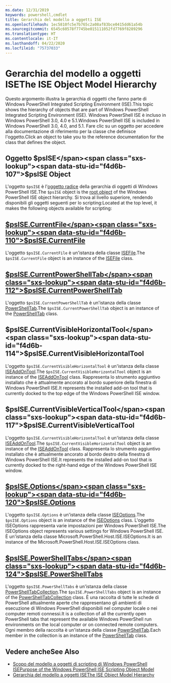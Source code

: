```yaml
---
ms.date: 12/31/2019
keywords: powershell,cmdlet
title: Gerarchia del modello a oggetti ISE
ms.openlocfilehash: 1ec5810fc5e7b765c2a08af83bce0415dd61a54b
ms.sourcegitcommit: 6545c60578f7745be015111052fd7769f8289296
ms.translationtype: HT
ms.contentlocale: it-IT
ms.lasthandoff: 04/22/2020
ms.locfileid: "75737033"
---
```

# <a name="the-ise-object-model-hierarchy"></a><span data-ttu-id="f4d6b-103">Gerarchia del modello a oggetti ISE</span><span class="sxs-lookup"><span data-stu-id="f4d6b-103">The ISE Object Model Hierarchy</span></span>

<span data-ttu-id="f4d6b-104">Questo argomento illustra la gerarchia di oggetti che fanno parte di Windows PowerShell Integrated Scripting Environment (ISE).</span><span class="sxs-lookup"><span data-stu-id="f4d6b-104">This topic shows the hierarchy of objects that are part of Windows PowerShell Integrated Scripting Environment (ISE).</span></span> <span data-ttu-id="f4d6b-105">Windows PowerShell ISE è incluso in Windows PowerShell 3.0, 4.0 e 5.1.</span><span class="sxs-lookup"><span data-stu-id="f4d6b-105">Windows PowerShell ISE is included in Windows PowerShell 3.0, 4.0, and 5.1.</span></span> <span data-ttu-id="f4d6b-106">Fare clic su un oggetto per accedere alla documentazione di riferimento per la classe che definisce l'oggetto.</span><span class="sxs-lookup"><span data-stu-id="f4d6b-106">Click an object to take you to the reference documentation for the class that defines the object.</span></span>

## <a name="psise-object"></a><span data-ttu-id="f4d6b-107">Oggetto $psISE</span><span class="sxs-lookup"><span data-stu-id="f4d6b-107">$psISE Object</span></span>

<span data-ttu-id="f4d6b-108">L'oggetto `$psISE` è l'[oggetto radice](The-ObjectModelRoot-Object.md) della gerarchia di oggetti di Windows PowerShell ISE.</span><span class="sxs-lookup"><span data-stu-id="f4d6b-108">The `$psISE` object is the [root object](The-ObjectModelRoot-Object.md) of the Windows PowerShell ISE object hierarchy.</span></span> <span data-ttu-id="f4d6b-109">Si trova al livello superiore, rendendo disponibili gli oggetti seguenti per lo scripting:</span><span class="sxs-lookup"><span data-stu-id="f4d6b-109">Located at the top level, it makes the following objects available for scripting:</span></span>

## <a name="psisecurrentfile"></a>[<span data-ttu-id="f4d6b-110">$psISE.CurrentFile</span><span class="sxs-lookup"><span data-stu-id="f4d6b-110">$psISE.CurrentFile</span></span>](The-ISEFile-Object.md)

<span data-ttu-id="f4d6b-111">L'oggetto `$psISE.CurrentFile` è un'istanza della classe [ISEFile](The-ISEFile-Object.md).</span><span class="sxs-lookup"><span data-stu-id="f4d6b-111">The `$psISE.CurrentFile` object is an instance of the [ISEFile](The-ISEFile-Object.md) class.</span></span>

## <a name="psisecurrentpowershelltab"></a>[<span data-ttu-id="f4d6b-112">$psISE.CurrentPowerShellTab</span><span class="sxs-lookup"><span data-stu-id="f4d6b-112">$psISE.CurrentPowerShellTab</span></span>](The-PowerShellTab-Object.md)

<span data-ttu-id="f4d6b-113">L'oggetto `$psISE.CurrentPowerShellTab` è un'istanza della classe [PowerShellTab](The-PowerShellTab-Object.md).</span><span class="sxs-lookup"><span data-stu-id="f4d6b-113">The `$psISE.CurrentPowerShellTab` object is an instance of the [PowerShellTab](The-PowerShellTab-Object.md) class.</span></span>

## <a name="psisecurrentvisiblehorizontaltool"></a><span data-ttu-id="f4d6b-114">$psISE.CurrentVisibleHorizontalTool</span><span class="sxs-lookup"><span data-stu-id="f4d6b-114">$psISE.CurrentVisibleHorizontalTool</span></span>

<span data-ttu-id="f4d6b-115">L'oggetto `$psISE.CurrentVisibleHorizontalTool` è un'istanza della classe [ISEAddOnTool](The-ISEAddOnTool-Object.md).</span><span class="sxs-lookup"><span data-stu-id="f4d6b-115">The `$psISE.CurrentVisibleHorizontalTool` object is an instance of the [ISEAddOnTool](The-ISEAddOnTool-Object.md) class.</span></span> <span data-ttu-id="f4d6b-116">Rappresenta lo strumento aggiuntivo installato che è attualmente ancorato al bordo superiore della finestra di Windows PowerShell ISE.</span><span class="sxs-lookup"><span data-stu-id="f4d6b-116">It represents the installed add-on tool that is currently docked to the top edge of the Windows PowerShell ISE window.</span></span>

## <a name="psisecurrentvisibleverticaltool"></a><span data-ttu-id="f4d6b-117">$psISE.CurrentVisibleVerticalTool</span><span class="sxs-lookup"><span data-stu-id="f4d6b-117">$psISE.CurrentVisibleVerticalTool</span></span>

<span data-ttu-id="f4d6b-118">L'oggetto `$psISE.CurrentVisibleHorizontalTool` è un'istanza della classe [ISEAddOnTool](The-ISEAddOnTool-Object.md).</span><span class="sxs-lookup"><span data-stu-id="f4d6b-118">The `$psISE.CurrentVisibleHorizontalTool` object is an instance of the [ISEAddOnTool](The-ISEAddOnTool-Object.md) class.</span></span> <span data-ttu-id="f4d6b-119">Rappresenta lo strumento aggiuntivo installato che è attualmente ancorato al bordo destro della finestra di Windows PowerShell ISE.</span><span class="sxs-lookup"><span data-stu-id="f4d6b-119">It represents the installed add-on tool that is currently docked to the right-hand edge of the Windows PowerShell ISE window.</span></span>

## <a name="psiseoptions"></a>[<span data-ttu-id="f4d6b-120">$psISE.Options</span><span class="sxs-lookup"><span data-stu-id="f4d6b-120">$psISE.Options</span></span>](The-ISEOptions-Object.md)

<span data-ttu-id="f4d6b-121">L'oggetto `$psISE.Options` è un'istanza della classe [ISEOptions](The-ISEOptions-Object.md).</span><span class="sxs-lookup"><span data-stu-id="f4d6b-121">The `$psISE.Options` object is an instance of the [ISEOptions](The-ISEOptions-Object.md) class.</span></span> <span data-ttu-id="f4d6b-122">L'oggetto ISEOptions rappresenta varie impostazioni per Windows PowerShell ISE.</span><span class="sxs-lookup"><span data-stu-id="f4d6b-122">The ISEOptions object represents various settings for Windows PowerShell ISE.</span></span> <span data-ttu-id="f4d6b-123">È un'istanza della classe Microsoft.PowerShell.Host.ISE.ISEOptions.</span><span class="sxs-lookup"><span data-stu-id="f4d6b-123">It is an instance of the Microsoft.PowerShell.Host.ISE.ISEOptions class.</span></span>

## <a name="psisepowershelltabs"></a>[<span data-ttu-id="f4d6b-124">$psISE.PowerShellTabs</span><span class="sxs-lookup"><span data-stu-id="f4d6b-124">$psISE.PowerShellTabs</span></span>](The-PowerShellTabCollection-Object.md)

<span data-ttu-id="f4d6b-125">L'oggetto `$psISE.PowerShellTabs` è un'istanza della classe [PowerShellTabCollection](The-PowerShellTabCollection-Object.md).</span><span class="sxs-lookup"><span data-stu-id="f4d6b-125">The `$psISE.PowerShellTabs` object is an instance of the [PowerShellTabCollection](The-PowerShellTabCollection-Object.md) class.</span></span> <span data-ttu-id="f4d6b-126">È una raccolta di tutte le schede di PowerShell attualmente aperte che rappresentano gli ambienti di esecuzione di Windows PowerShell disponibili nel computer locale o nei computer remoti connessi.</span><span class="sxs-lookup"><span data-stu-id="f4d6b-126">It is a collection of all the currently open PowerShell tabs that represent the available Windows PowerShell run environments on the local computer or on connected remote computers.</span></span> <span data-ttu-id="f4d6b-127">Ogni membro della raccolta è un'istanza della classe [PowerShellTab](The-PowerShellTab-Object.md).</span><span class="sxs-lookup"><span data-stu-id="f4d6b-127">Each member in the collection is an instance of the [PowerShellTab](The-PowerShellTab-Object.md) class.</span></span>

## <a name="see-also"></a><span data-ttu-id="f4d6b-128">Vedere anche</span><span class="sxs-lookup"><span data-stu-id="f4d6b-128">See Also</span></span>

- [<span data-ttu-id="f4d6b-129">Scopo del modello a oggetti di scripting di Windows PowerShell ISE</span><span class="sxs-lookup"><span data-stu-id="f4d6b-129">Purpose of the Windows PowerShell ISE Scripting Object Model</span></span>](Purpose-of-the-Windows-PowerShell-ISE-Scripting-Object-Model.md)
- [<span data-ttu-id="f4d6b-130">Gerarchia del modello a oggetti ISE</span><span class="sxs-lookup"><span data-stu-id="f4d6b-130">The ISE Object Model Hierarchy</span></span>](The-ISE-Object-Model-Hierarchy.md)
